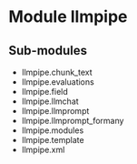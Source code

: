 Module llmpipe
==============

Sub-modules
-----------
* llmpipe.chunk_text
* llmpipe.evaluations
* llmpipe.field
* llmpipe.llmchat
* llmpipe.llmprompt
* llmpipe.llmprompt_formany
* llmpipe.modules
* llmpipe.template
* llmpipe.xml